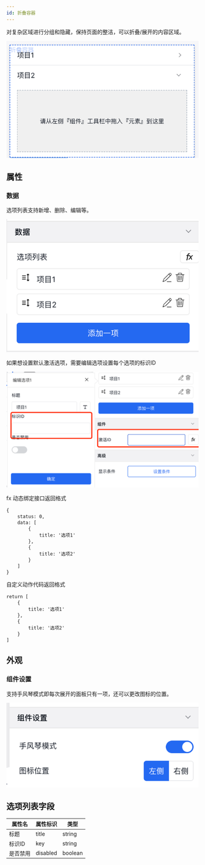 ```yaml
---
id: 折叠容器
---
```


对复杂区域进行分组和隐藏，保持页面的整洁，可以折叠/展开的内容区域。

![image.png](/img/移动应用/组件/collapse-section-1.png)


## 属性

### 数据

选项列表支持新增、删除、编辑等。

![image.png](/img/移动应用/组件/collapse-section-2.png)

如果想设置默认激活选项，需要编辑选项设置每个选项的标识ID

![image.png](/img/移动应用/组件/collapse-section-4.png)

fx 动态绑定接口返回格式

```
{
    status: 0,
    data: [
        {
            title: '选项1'
        },
        {
            title: '选项2'
        }
    ]
}
```

自定义动作代码返回格式

```
return [
    {
        title: '选项1'
    },
    {
        title: '选项2'
    }
]

```


## 外观

### 组件设置

支持手风琴模式即每次展开的面板只有一项，还可以更改图标的位置。

![image.png](/img/移动应用/组件/collapse-section-5.png)


## 选项列表字段

| 属性名  | 属性标识                   | 类型     | 
| -----  | ------------------------- | ------- |  
| 标题    | title                    | string  | 
| 标识ID  | key                      | string  | 
| 是否禁用 | disabled                | boolean 